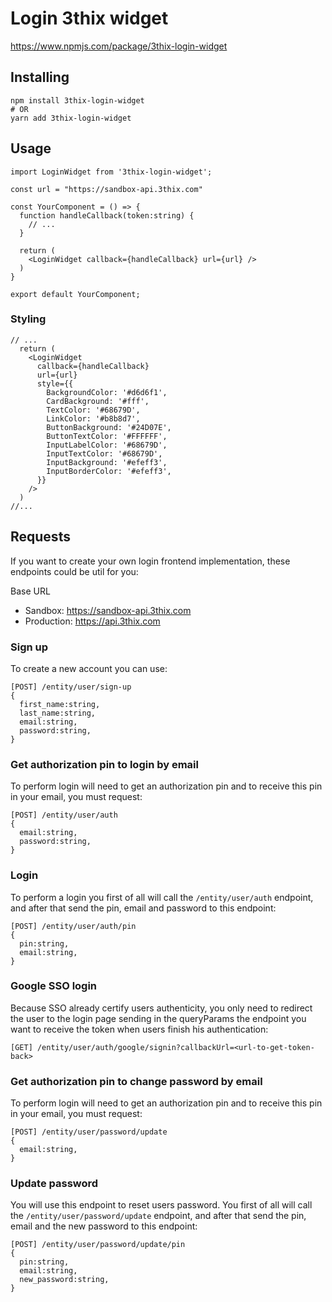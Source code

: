 # Login 3thix widget

https://www.npmjs.com/package/3thix-login-widget

## Installing

```shell
npm install 3thix-login-widget
# OR
yarn add 3thix-login-widget
```

## Usage

```tsx
import LoginWidget from '3thix-login-widget';

const url = "https://sandbox-api.3thix.com"

const YourComponent = () => {
  function handleCallback(token:string) {
    // ...
  }

  return (
    <LoginWidget callback={handleCallback} url={url} />
  )
}

export default YourComponent;
```

### Styling

```tsx
// ...
  return (
    <LoginWidget
      callback={handleCallback}
      url={url}
      style={{
        BackgroundColor: '#d6d6f1',
        CardBackground: '#fff',
        TextColor: '#68679D',
        LinkColor: '#b8b8d7',
        ButtonBackground: '#24D07E',
        ButtonTextColor: '#FFFFFF',
        InputLabelColor: '#68679D',
        InputTextColor: '#68679D',
        InputBackground: '#efeff3',
        InputBorderColor: '#efeff3',
      }}
    />
  )
//...
```


## Requests

If you want to create your own login frontend implementation, these endpoints could be util for you:

Base URL
- Sandbox: https://sandbox-api.3thix.com
- Production: https://api.3thix.com

### Sign up
To create a new account you can use:

```
[POST] /entity/user/sign-up
{
  first_name:string,
  last_name:string,
  email:string,
  password:string,
}
```

### Get authorization pin to login by email

To perform login will need to get an authorization pin and to receive this pin in your email, you must request:
```
[POST] /entity/user/auth
{
  email:string,
  password:string,
}
```

### Login

To perform a login you first of all will call the ``/entity/user/auth`` endpoint, and after that send the pin, email and password to this endpoint:
```
[POST] /entity/user/auth/pin
{
  pin:string,
  email:string,
}
```

### Google SSO login

Because SSO already certify users authenticity, you only need to redirect the user to the login page sending in the queryParams the endpoint you want to receive the token when users finish his authentication:
```
[GET] /entity/user/auth/google/signin?callbackUrl=<url-to-get-token-back>
```

### Get authorization pin to change password by email

To perform login will need to get an authorization pin and to receive this pin in your email, you must request:
```
[POST] /entity/user/password/update
{
  email:string,
}
```

### Update password

You will use this endpoint to reset users password. You first of all will call the ``/entity/user/password/update`` endpoint, and after that send the pin, email and the new password to this endpoint:
```
[POST] /entity/user/password/update/pin
{
  pin:string,
  email:string,
  new_password:string,
}
```
